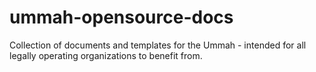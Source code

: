 # ummah-opensource-docs
Collection of documents and templates for the Ummah - intended for all legally operating organizations to benefit from.
